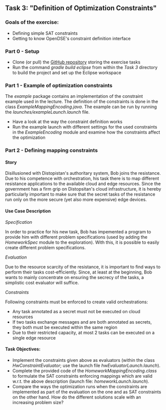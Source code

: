 


## Task 3: "Definition of Optimization Constraints"

### Goals of the exercise:

* Defining simple SAT constraints
* Getting to know OpenDSE's constraint definition interface

### Part 0 - Setup

* Clone (or pull) the [GitHub repository](https://github.com/uibk-dps-teaching/SchedulingApproachesDistributedSystems) storing the exercise tasks
* Run the command _gradle build eclipse_ from within the _Task 3_ directory to build the project and set up the Eclipse workspace

### Part 1 - Example of optimization constraints

The _example_ package contains an implementation of the constraint example used in the lecture. The definition of the constraints is done in the class _ExampleMappingEncoding.java_. The example can be run by running the _launches/exampleLaunch.launch_ file.

* Have a look at the way the constraint definition works
* Run the example launch with different settings for the used constraints in the _ExampleEncoding_ module and examine how the constraints affect the optimization
 
### Part 2 - Defining mapping constraints

#### Story

Disillusioned with Distopistan's authoritary system, Bob joins the resistance. Due to his competence with orchestration, his task there is to map different resistance applications to the available cloud and edge resources. Since the government has a firm grip on Distopsitan's cloud infrastructure, it is hereby particularly important to make sure that the secret tasks of the resistance run only on the more secure (yet also more expensive) edge devices. 

#### Use Case Description

*Specification*

In order to practice for his new task, Bob has impemented a program to provide him with different problem specifications (used by adding the _HomeworkSpec_ module to the exploration). With this, it is possible to easily create different problem specifications.

*Evaluation*

Due to the resource scarcity of the resistance, it is important to find ways to perform their tasks cost-efficiently. Since, at least at the beginning, Bob wants to mainly concentrate on ensuring the secrecy of the tasks, a simplistic cost evaluator will suffice.

*Constraints*

Following constraints must be enforced to create valid orchestrations:

* Any task annotated as a secret must not be executed on cloud resources
* If two tasks exchange messages and are both annotated as secrets, they both must be executed within the same region
* Due to their restricted capacity, at most 2 tasks can be executed on a single edge resource

#### Task Objectives:

- Implement the constraints given above as evaluators (within the class _HwConstraintEvaluator_; use the launch file _hwEvaluatorLaunch.launch_).
- Complete the provided code of the _HomeworkMappingEncoding.class_ to formulate the SAT constraints enforcing mappings which are valid w.r.t. the above description (launch file: _homeworkLaunch.launch_).
- Compare the ways the optimization runs when the constraints are implemented as part of the evaluation on the one and as SAT constraints on the other hand. How do the different solutions scale with an increasing problem size?




